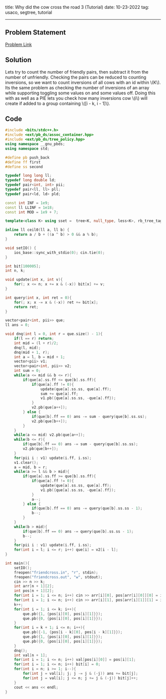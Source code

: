 title: Why did the cow cross the road 3 (Tutorial)
date: 10-23-2022
tag: usaco, segtree, tutorial

---

## Problem Statement

[Problem Link](http://www.usaco.org/index.php?page=viewproblem2&cpid=722)

## Solution

Lets try to count the number of friendly pairs, then subtract it from the number of unfriendly. Checking the pairs can be reduced to counting inversions, so we want to count inversions of all cows with an id within \\(K\\). Its the same problem as checking the number of inversions of an array while supporting toggling some values on and some values off. Doing this with as well as a PIE lets you check how many inversions cow \\(i\\) will create if added to a group containing \\([i - k, i - 1]\\).

## Code

```c++
#include <bits/stdc++.h>
#include <ext/pb_ds/assoc_container.hpp>
#include <ext/pb_ds/tree_policy.hpp>
using namespace __gnu_pbds;
using namespace std;

#define pb push_back
#define ff first
#define ss second

typedef long long ll;
typedef long double ld;
typedef pair<int, int> pii;
typedef pair<ll, ll> pll;
typedef pair<ld, ld> pld;

const int INF = 1e9;
const ll LLINF = 1e18;
const int MOD = 1e9 + 7;

template<class K> using sset =  tree<K, null_type, less<K>, rb_tree_tag, tree_order_statistics_node_update>;

inline ll ceil0(ll a, ll b) {
    return a / b + ((a ^ b) > 0 && a % b);
}

void setIO() {
    ios_base::sync_with_stdio(0); cin.tie(0);
}

int bit[100005];
int n, k;

void update(int x, int v){
    for(; x <= n; x += x & (-x)) bit[x] += v;
}

int query(int x, int ret = 0){
    for(; x; x -= x & (-x)) ret += bit[x];
    return ret;
}

vector<pair<int, pii>> que;
ll ans = 0;

void dnq(int l = 0, int r = que.size() - 1){
    if(l == r) return;
    int mid = (l + r)/2;
    dnq(l, mid);
    dnq(mid + 1, r);
    int a = l, b = mid + 1;
    vector<pii> v1;
    vector<pair<int, pii>> v2;
    int sum = 0;
    while(a <= mid && b <= r){
        if(que[a].ss.ff <= que[b].ss.ff){
            if(que[a].ff != 0){
                update(que[a].ss.ss, que[a].ff);
                sum += que[a].ff;
                v1.pb({que[a].ss.ss, -que[a].ff});
            }
            v2.pb(que[a++]);
        } else {
            if(que[b].ff == 0) ans -= sum - query(que[b].ss.ss);
            v2.pb(que[b++]);
        }
    }
    while(a <= mid) v2.pb(que[a++]);
    while(b <= r){
        if(que[b].ff == 0) ans -= sum - query(que[b].ss.ss);
        v2.pb(que[b++]);
    }
    for(pii i : v1) update(i.ff, i.ss);
    v1.clear();
    a = mid, b = r;
    while(a >= l && b > mid){
        if(que[a].ss.ff >= que[b].ss.ff){
            if(que[a].ff != 0){
                update(que[a].ss.ss, que[a].ff);
                v1.pb({que[a].ss.ss, -que[a].ff});
            }
            a--;
        } else {
            if(que[b].ff == 0) ans -= query(que[b].ss.ss - 1);
            b--;
        }
    }
    while(b > mid){
        if(que[b].ff == 0) ans -= query(que[b].ss.ss - 1);
        b--;
    }
    for(pii i : v1) update(i.ff, i.ss);
    for(int i = l; i <= r; i++) que[i] = v2[i - l];
}

int main(){
    setIO();
    freopen("friendcross.in", "r", stdin);
    freopen("friendcross.out", "w", stdout);
    cin >> n >> k;
    int arr[n + 1][2];
    int pos[n + 1][2];
    for(int i = 1; i <= n; i++) cin >> arr[i][0], pos[arr[i][0]][0] = i;
    for(int i = 1; i <= n; i++) cin >> arr[i][1], pos[arr[i][1]][1] = i;
    k++;
    for(int i = 1; i <= k; i++){
        que.pb({1, {pos[i][0], pos[i][1]}});
        que.pb({0, {pos[i][0], pos[i][1]}});
    }
    for(int i = k + 1; i <= n; i++){
        que.pb({-1, {pos[i - k][0], pos[i - k][1]}});
        que.pb({1, {pos[i][0], pos[i][1]}});
        que.pb({0, {pos[i][0], pos[i][1]}});
    }
    dnq();
    int val[n + 1];
    for(int i = 1; i <= n; i++) val[pos[i][0]] = pos[i][1];
    for(int i = 1; i <= n; i++) bit[i] = 0;
    for(int i = n; i >= 1; i--){
        for(int j = val[i]; j; j -= j & (-j)) ans += bit[j];
        for(int j = val[i]; j <= n; j += j & (-j)) bit[j]++;
    }
    cout << ans << endl;
}
```